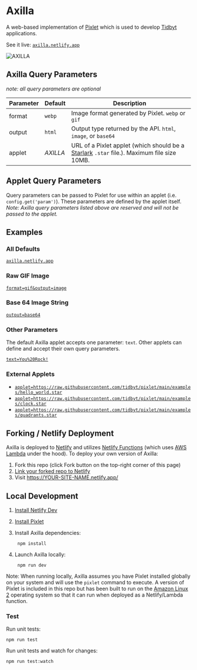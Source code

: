 # Axilla

A web-based implementation of [Pixlet](https://github.com/tidbyt/pixlet) which is used to develop [Tidbyt](https://tidbyt.com/) applications.

See it live: [`axilla.netlify.app`](https://axilla.netlify.app)

![AXILLA](https://axilla.netlify.app/?output=image)

## Axilla Query Parameters

_note: all query parameters are optional_

| Parameter | Default  | Description |
|-----------|----------|-------------|
| format    | `webp`   | Image format generated by Pixlet. `webp` or `gif` |
| output    | `html`   | Output type returned by the API. `html`, `image`, or `base64`|
| applet    | _AXILLA_ | URL of a Pixlet applet (which should be a [Starlark](https://github.com/bazelbuild/starlark) `.star` file.). Maximum file size 10MB. |

## Applet Query Parameters

Query parameters can be passed to Pixlet for use within an applet (i.e. `config.get('param')`). These parameters are defined by the applet itself. _Note: Axilla query parameters listed above are reserved and will not be passed to the applet._

## Examples

### All Defaults

[`axilla.netlify.app`](https://axilla.netlify.app)

### Raw GIF Image

[`format=gif&output=image`](https://axilla.netlify.app/?format=gif&output=image)

### Base 64 Image String

[`output=base64`](https://axilla.netlify.app/?output=base64)

### Other Parameters

The default Axilla applet accepts one parameter: `text`. Other applets can define and accept their own query parameters.

[`text=You%20Rock!`](https://axilla.netlify.app/?text=You%20Rock!)

### External Applets

- [`applet=https://raw.githubusercontent.com/tidbyt/pixlet/main/examples/hello_world.star`](https://axilla.netlify.app/?applet=https://raw.githubusercontent.com/tidbyt/pixlet/main/examples/hello_world.star)
- [`applet=https://raw.githubusercontent.com/tidbyt/pixlet/main/examples/clock.star`](https://axilla.netlify.app/?applet=https://raw.githubusercontent.com/tidbyt/pixlet/main/examples/clock.star)
- [`applet=https://raw.githubusercontent.com/tidbyt/pixlet/main/examples/quadrants.star`](https://axilla.netlify.app/?applet=https://raw.githubusercontent.com/tidbyt/pixlet/main/examples/quadrants.star)

## Forking / Netlify Deployment

Axilla is deployed to [Netlify](https://www.netlify.com) and utilizes [Netlify Functions](https://www.netlify.com/products/functions/) (which uses [AWS Lambda](https://aws.amazon.com/lambda/) under the hood). To deploy your own version of Axilla:

1. Fork this repo (click Fork button on the top-right corner of this page)
2. [Link your forked repo to Netlify](https://www.netlify.com/blog/2016/09/29/a-step-by-step-guide-deploying-on-netlify/)
3. Visit https://YOUR-SITE-NAME.netlify.app/

## Local Development

1. [Install Netlify Dev](https://www.netlify.com/products/dev/)
2. [Install Pixlet](https://github.com/tidbyt/pixlet#getting-started)
3. Install Axilla dependencies:

        npm install

4. Launch Axilla locally:

        npm run dev

Note: When running locally, Axilla assumes you have Pixlet installed globally on your system and will use the `pixlet` command to execute. A version of Pixlet is included in this repo but has been built to run on the [Amazon Linux 2](https://aws.amazon.com/amazon-linux-2/) operating system so that it can run when deployed as a Netlify/Lambda function.

### Test

Run unit tests:

    npm run test

Run unit tests and watch for changes:

    npm run test:watch
